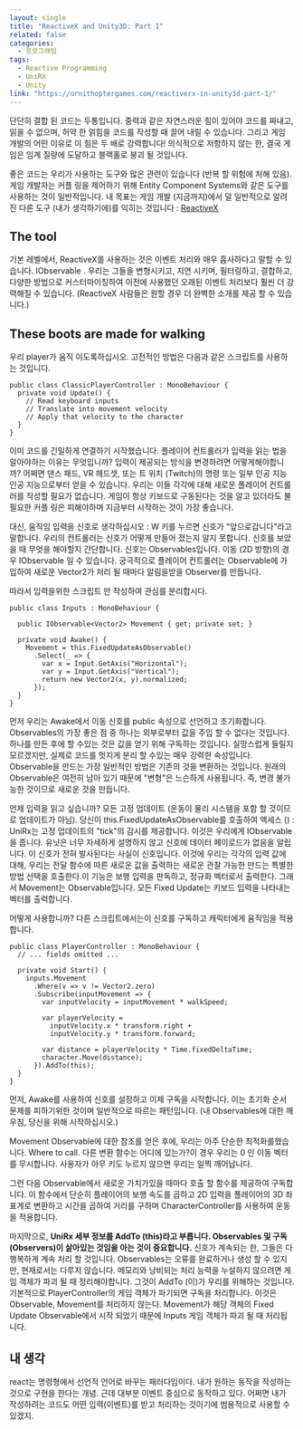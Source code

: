 ```yaml
---
layout: single
title: "ReactiveX and Unity3D: Part 1"
related: false
categories: 
  - 프로그래밍
tags:
  - Reactive Programming
  - UniRX
  - Unity
link: "https://ornithoptergames.com/reactiverx-in-unity3d-part-1/"
---
```


단단히 결합 된 코드는 두통입니다. 중력과 같은 자연스러운 힘이 있어야 코드를 짜내고, 읽을 수 없으며, 허약 한 얽힘을 코드를 작성할 때 끌어 내릴 수 있습니다. 그리고 게임 개발의 어떤 이유로 이 힘은 두 배로 강력합니다! 의식적으로 저항하지 않는 한, 결국 게임은 임계 질량에 도달하고 블랙홀로 붕괴 될 것입니다.

좋은 코드는 우리가 사용하는 도구와 많은 관련이 있습니다 (반복 할 위험에 처해 있음). 게임 개발자는 커플 링을 제어하기 위해 Entity Component Systems와 같은 도구를 사용하는 것이 일반적입니다. 내 목표는 게임 개발 (지금까지)에서 덜 일반적으로 알려진 다른 도구 (내가 생각하기에)를 익히는 것입니다 : [ReactiveX](http://reactivex.io/)

## The tool
기본 레벨에서, ReactiveX를 사용하는 것은 이벤트 처리와 매우 흡사하다고 말할 수 있습니다. IObservable <T>. 우리는 그들을 변형시키고, 지연 시키며, 필터링하고, 결합하고, 다양한 방법으로 커스터마이징하여 이전에 사용했던 오래된 이벤트 처리보다 훨씬 더 강력해질 수 있습니다. (ReactiveX 사람들은 원할 경우 더 완벽한 소개를 제공 할 수 있습니다.)

## These boots are made for walking
우리 player가 움직 이도록하십시오. 고전적인 방법은 다음과 같은 스크립트를 사용하는 것입니다.

```
public class ClassicPlayerController : MonoBehaviour {
  private void Update() {
    // Read keyboard inputs
    // Translate into movement velocity
    // Apply that velocity to the character
  }
}
```

이미 코드를 긴밀하게 연결하기 시작했습니다. 플레이어 컨트롤러가 입력을 읽는 법을 알아야하는 이유는 무엇입니까? 입력이 제공되는 방식을 변경하려면 어떻게해야합니까? 어쩌면 댄스 패드, VR 헤드셋, 또는 트 위치 (Twitch)의 명령 또는 일부 인공 지능 인공 지능으로부터 얻을 수 있습니다. 우리는 이들 각각에 대해 새로운 플레이어 컨트롤러를 작성할 필요가 없습니다. 게임이 항상 키보드로 구동된다는 것을 알고 있더라도 불필요한 커플 링은 피해야하며 지금부터 시작하는 것이 가장 좋습니다.

대신, 움직임 입력을 신호로 생각하십시오 : W 키를 누르면 신호가 "앞으로갑니다"라고 말합니다. 우리의 컨트롤러는 신호가 어떻게 만들어 졌는지 알지 못합니다. 신호를 보았을 때 무엇을 해야할지 간단합니다. 신호는 Observables입니다. 이동 (2D 방향)의 경우 IObservable <Vector2> 일 수 있습니다. 궁극적으로 플레이어 컨트롤러는 Observable에 가입하여 새로운 Vector2가 처리 될 때마다 알림을받을 Observer를 만듭니다.

따라서 입력을위한 스크립트 만 작성하여 관심를 분리합시다.

```
public class Inputs : MonoBehaviour {

  public IObservable<Vector2> Movement { get; private set; }

  private void Awake() {
    Movement = this.FixedUpdateAsObservable()
      .Select(_ => {
        var x = Input.GetAxis("Horizontal");
        var y = Input.GetAxis("Vertical");
        return new Vector2(x, y).normalized;
      });
  }
}
```
먼저 우리는 Awake에서 이동 신호를 public 속성으로 선언하고 초기화합니다. Observables의 가장 좋은 점 중 하나는 외부로부터 값을 주입 할 수 없다는 것입니다. 하나를 만든 후에 할 수있는 것은 값을 얻기 위해 구독하는 것입니다. 실망스럽게 들릴지 모르겠지만, 실제로 코드를 멋지게 분리 할 수있는 매우 강력한 속성입니다. Observable을 만드는 가장 일반적인 방법은 기존의 것을 변환하는 것입니다. 원래의 Observable은 여전히 ​​남아 있기 때문에 "변형"은 느슨하게 사용됩니다. 즉, 변경 불가능한 것이므로 새로운 것을 만듭니다.

언제 입력을 읽고 싶습니까? 모든 고정 업데이트 (운동이 물리 시스템을 포함 할 것이므로 업데이트가 아님). 당신이 this.FixedUpdateAsObservable를 호출하여 액세스 () : UniRx는 고정 업데이트의 "tick"의 감시를 제공합니다. 이것은 우리에게 IObservable <Unit>을 줍니다. 유닛은 너무 자세하게 설명하지 않고 신호에 데이터 페이로드가 없음을 알립니다. 이 신호가 전혀 발사된다는 사실이 신호입니다. 이것에 우리는 각각의 입력 값에 대해, 우리는 전달 함수에 따른 새로운 값을 출력하는 새로운 관찰 가능한 만드는 특별한 방법 선택을 호출한다.이 기능은 보행 입력을 판독하고, 정규화 벡터로서 출력한다. 그래서 Movement는 Observable입니다. 모든 Fixed Update는 키보드 입력을 나타내는 벡터를 출력합니다.

어떻게 사용합니까? 다른 스크립트에서는이 신호를 구독하고 캐릭터에게 움직임을 적용합니다.

```
public class PlayerController : MonoBehaviour {
  // ... fields omitted ...

  private void Start() {
    inputs.Movement
      .Where(v => v != Vector2.zero)
      .Subscribe(inputMovement => {
        var inputVelocity = inputMovement * walkSpeed;

        var playerVelocity =
          inputVelocity.x * transform.right +
          inputVelocity.y * transform.forward;

        var distance = playerVelocity * Time.fixedDeltaTime;
        character.Move(distance);
      }).AddTo(this);
  }
}
```
먼저, Awake를 사용하여 신호를 설정하고 이제 구독을 시작합니다. 이는 초기화 순서 문제를 피하기위한 것이며 일반적으로 따르는 패턴입니다. (내 Observables에 대한 깨우침, 당신을 위해 시작하십시오.)

Movement Observable에 대한 참조를 얻은 후에, 우리는 아주 단순한 최적화를했습니다. Where to call. 다른 변환 함수는 어디에 있는가?이 경우 우리는 0 인 이동 벡터를 무시합니다. 사용자가 아무 키도 누르지 않으면 우리는 일찍 깨어납니다.

그런 다음 Observable에서 새로운 가치가있을 때마다 호출 할 함수를 제공하여 구독합니다. 이 함수에서 단순히 플레이어의 보행 속도를 곱하고 2D 입력을 플레이어의 3D 좌표계로 변환하고 시간을 곱하여 거리를 구하며 CharacterController를 사용하여 운동을 적용합니다.

마지막으로, **UniRx 세부 정보를 AddTo (this)라고 부릅니다. Observables 및 구독 (Observers)이 살아있는 것임을 아는 것이 중요합니다.** 신호가 계속되는 한, 그들은 다 행복하게 계속 처리 할 것입니다. Observables는 오류를 완료하거나 생성 할 수 있지만, 현재로서는 다루지 않습니다. 메모리와 낭비되는 처리 능력을 누설하지 않으려면 게임 객체가 파괴 될 때 정리해야합니다. 그것이 AddTo (이)가 우리를 위해하는 것입니다. 기본적으로 PlayerController의 게임 객체가 파기되면 구독을 처리합니다. 이것은 Observable, Movement를 처리하지 않는다. Movement가 해당 객체의 Fixed Update Observable에서 시작 되었기 때문에 Inputs 게임 객체가 파괴 될 때 처리됩니다.

## 내 생각
react는 명령형에서 선언적 언어로 바꾸는 패러다임이다. 내가 원하는 동작을 작성하는 것으로 구현을 한다는 개념.
근데 대부분 이벤트 중심으로 동작하고 있다. 어쩌면 내가 작성하려는 코드도 어떤 입력(이벤트)를 받고 처리하는 것이기에 범용적으로 사용할 수 있겠지.